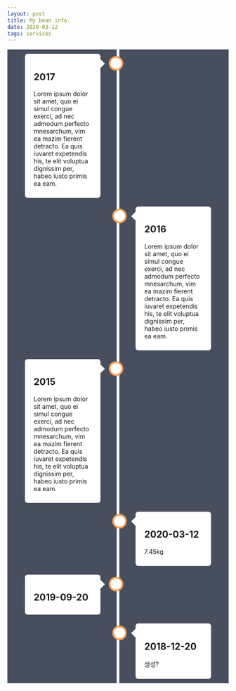 ```yaml
---
layout: post
title: My bean info.
date: 2020-03-12
tags: services
---
```


<canvas id="myChart"></canvas>

<script>
require(['init'], (initTest) => {
  require(['jquery', '/assets/vendor/Chart.bundle.min.js'], function(jquery, Chart){
    $(document).ready(function(){

      //2020-03-12 7.45 kg
      let ctx = document.getElementById('myChart').getContext('2d');
      let chart = new Chart(ctx, {
        type: 'line', // The type of chart we want to create

        data: { // The data for our dataset
            labels: ['a', 'b', 'c'],
            datasets: [
              {
                  label: 'My First dataset',
                  backgroundColor: 'rgb(255, 99, 132)',
                  borderColor: 'rgb(255, 99, 132)',
                  data: [0, 10, 5, 2, 20, 30, 45]
              },
              {
                  label: 'My Secon dataset',
                  backgroundColor: 'rgb(99, 255, 132)',
                  borderColor: 'rgb(99, 255, 132)',
                  data: [10, 20, 3, 44, 50, 30, 45]
              },
            ]
        },

        // Configuration options go here
        options: {
          tooltips: {
            callbacks: {
              afterLabel : (tooltipItem, chart) => {
                console.log(tooltipItem, chart);
                return 'hello';
              },
            }
          }
        }
      });//end of chart
    });//end of document ready
  });//end of chartjs
});//end of init
</script>

<style>
    .timeline * {
        box-sizing: border-box;
    }

    /* The actual timeline (the vertical ruler) */
    .timeline {
        background-color: #474e5d;
        //font-family: Helvetica, sans-serif;
        position: relative;
        max-width: 1200px;
        margin: 0 auto;
    }

    /* The actual timeline (the vertical ruler) */
    .timeline::after {
        content: '';
        position: absolute;
        width: 6px;
        background-color: white;
        top: 0;
        bottom: 0;
        left: 50%;
        margin-left: -3px;
    }

    /* Container around content */
    .timeline .container {
        padding: 10px 40px;
        position: relative;
        background-color: inherit;
        width: 50%;
        margin: initial; /*reset global css*/
        max-width: initial; /*reset global css*/
    }

    /* The circles on the timeline */
    .timeline .container::after {
        content: '';
        position: absolute;
        width: 25px;
        height: 25px;
        right: -12px;
        background-color: white;
        border: 4px solid #FF9F55;
        top: 15px;
        border-radius: 50%;
        z-index: 1;
    }

    /* Place the container to the left */
    .timeline .left {
        left: 0;
    }

    /* Place the container to the right */
    .timeline .right {
        left: 50%;
    }

    /* Add arrows to the left container (pointing right) */
    .timeline .container::before {
      content: " ";
      height: 0;
      position: absolute;
      top: 22px;
      width: 0;
      z-index: 1;
      border: medium solid white;
    }

    .timeline .left::before {
        right: 30px;
        border: medium solid white;
        border-width: 10px 0 10px 10px;
        border-color: transparent transparent transparent white;
    }

    /* Add arrows to the right container (pointing left) */
    .timeline .right::before {
        left: 30px;
        border: medium solid white;
        border-width: 10px 10px 10px 0;
        border-color: transparent white transparent transparent;
    }

    /* Fix the circle for containers on the right side */
    .timeline .right::after {
        left: -13px;
    }

    /* The actual content */
    .timeline .content {
        padding: 10px 20px;
        background-color: white;
        position: relative;
        border-radius: 6px;
    }

    /* Media queries - Responsive timeline on screens less than 600px wide */
    @media screen and (max-width: 600px) {
        /* Place the timelime to the left */
        .timeline::after {
            left: 31px;
        }

        /* Full-width containers */
        .timeline .container {
            width: 100%;
            padding-left: 70px;
            padding-right: 25px;
        }

        /* Make sure that all arrows are pointing leftwards */
        .timeline .container::before {
            left: 60px;
            border: medium solid white;
            border-width: 10px 10px 10px 0;
            border-color: transparent white transparent transparent;
        }

        /* Make sure all circles are at the same spot */
        .timeline .left::after, .timeline .right::after {
            left: 18px;
        }

        /* Make all right containers behave like the left ones */
        .timeline .right {
            left: 0%;
        }
    }
</style>


<div class="timeline">
    <div class="container left">
        <div class="content">
            <h2>2017</h2>
            <p>Lorem ipsum dolor sit amet, quo ei simul congue exerci, ad nec admodum perfecto mnesarchum, vim ea mazim fierent detracto. Ea quis iuvaret expetendis his, te elit voluptua dignissim per, habeo iusto primis ea eam.</p>
        </div>
    </div>
    <div class="container right">
        <div class="content">
            <h2>2016</h2>
            <p>Lorem ipsum dolor sit amet, quo ei simul congue exerci, ad nec admodum perfecto mnesarchum, vim ea mazim fierent detracto. Ea quis iuvaret expetendis his, te elit voluptua dignissim per, habeo iusto primis ea eam.</p>
        </div>
    </div>
    <div class="container left">
        <div class="content">
            <h2>2015</h2>
            <p>Lorem ipsum dolor sit amet, quo ei simul congue exerci, ad nec admodum perfecto mnesarchum, vim ea mazim fierent detracto. Ea quis iuvaret expetendis his, te elit voluptua dignissim per, habeo iusto primis ea eam.</p>
        </div>
    </div>
    <div class="container right">
        <div class="content">
            <h2>2020-03-12</h2>
            <p>7.45kg</p>
        </div>
    </div>
    <div class="container left">
        <div class="content">
            <h2>2019-09-20</h2>
            <p></p>
        </div>
    </div>
    <div class="container right">
        <div class="content">
            <h2>2018-12-20</h2>
            <p>생성?</p>
        </div>
    </div>
</div>
